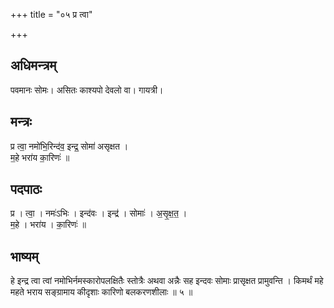+++
title = "०५ प्र त्वा"

+++
## अधिमन्त्रम्
पवमानः सोमः। असितः काश्यपो देवलो वा। गायत्री।

## मन्त्रः
प्र त्वा॒ नमो॑भि॒रिन्द॑व॒ इन्द्र॒ सोमा॑ असृक्षत ।  
म॒हे भरा॑य का॒रिणः॑ ॥

## पदपाठः
प्र । त्वा॒ । नमः॑ऽभिः । इन्द॑वः । इन्द्र॑ । सोमाः॑ । अ॒सृ॒क्ष॒त॒ ।  
म॒हे । भरा॑य । का॒रिणः॑ ॥

## भाष्यम्
हे इन्द्र त्वा त्वां नमोभिर्नमस्कारोपलक्षितैः स्तोत्रैः अथवा अन्नैः सह इन्दवः सोमाः प्रासृक्षत प्रामुवन्ति । किमर्थं महे महते भराय सङ्ग्रामाय कीदृशाः कारिणो बलकरणशीलाः ॥ ५ ॥